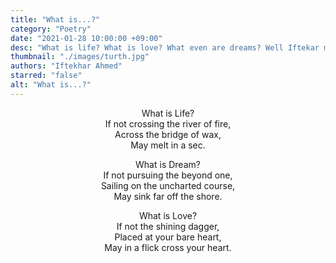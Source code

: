 ```yaml
---
title: "What is...?"
category: "Poetry"
date: "2021-01-28 10:00:00 +09:00"
desc: "What is life? What is love? What even are dreams? Well Iftekar might have the answers you’re looking for!"
thumbnail: "./images/turth.jpg"
authors: "Iftekhar Ahmed"
starred: "false"
alt: "What is...?"
---
```

<p style="text-align: center;align:center;">What is Life?<br>
If not crossing the river of fire,<br>
Across the  bridge of wax,<br>
May melt in a sec.<br>
</p>

<p style="text-align: center;align:center;">What is Dream?<br>
If not pursuing the beyond one,<br>
Sailing on the uncharted course,<br>
May sink far off the shore.<br>
</p>

<p style="text-align: center;align:center;">What is Love?<br>
If not the shining dagger,<br>
Placed at your bare heart,<br>
May in a flick cross your heart.<br>
</p>
